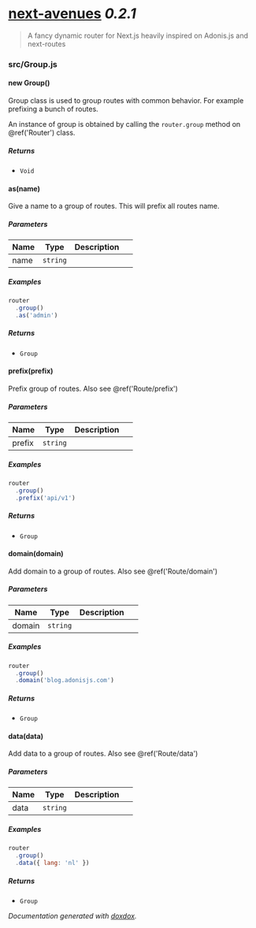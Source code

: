 # [next-avenues](https://github.com/samueljoos/next-avenues) *0.2.1*

> A fancy dynamic router for Next.js heavily inspired on Adonis.js and next-routes


### src/Group.js


#### new Group() 

Group class is used to group routes with
common behavior. For example prefixing a bunch
of routes.

An instance of group is obtained by calling the
`router.group` method on @ref('Router')
class.






##### Returns


- `Void`



#### as(name) 

Give a name to a group of routes.
This will prefix all routes name.




##### Parameters

| Name | Type | Description |  |
| ---- | ---- | ----------- | -------- |
| name | `string`  |  | &nbsp; |




##### Examples

```javascript
router
  .group()
  .as('admin')
```


##### Returns


- `Group`  



#### prefix(prefix) 

Prefix group of routes.
Also see @ref('Route/prefix')




##### Parameters

| Name | Type | Description |  |
| ---- | ---- | ----------- | -------- |
| prefix | `string`  |  | &nbsp; |




##### Examples

```javascript
router
  .group()
  .prefix('api/v1')
```


##### Returns


- `Group`  



#### domain(domain) 

Add domain to a group of routes.
Also see @ref('Route/domain')




##### Parameters

| Name | Type | Description |  |
| ---- | ---- | ----------- | -------- |
| domain | `string`  |  | &nbsp; |




##### Examples

```javascript
router
  .group()
  .domain('blog.adonisjs.com')
```


##### Returns


- `Group`  



#### data(data) 

Add data to a group of routes.
Also see @ref('Route/data')




##### Parameters

| Name | Type | Description |  |
| ---- | ---- | ----------- | -------- |
| data | `string`  |  | &nbsp; |




##### Examples

```javascript
router
  .group()
  .data({ lang: 'nl' })
```


##### Returns


- `Group`  




*Documentation generated with [doxdox](https://github.com/neogeek/doxdox).*

